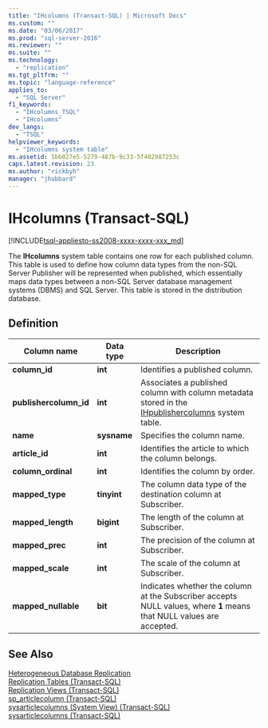 ```yaml
---
title: "IHcolumns (Transact-SQL) | Microsoft Docs"
ms.custom: ""
ms.date: "03/06/2017"
ms.prod: "sql-server-2016"
ms.reviewer: ""
ms.suite: ""
ms.technology: 
  - "replication"
ms.tgt_pltfrm: ""
ms.topic: "language-reference"
applies_to: 
  - "SQL Server"
f1_keywords: 
  - "IHcolumns_TSQL"
  - "IHcolumns"
dev_langs: 
  - "TSQL"
helpviewer_keywords: 
  - "IHcolumns system table"
ms.assetid: 5bb027e5-5279-487b-9c33-5f402987253c
caps.latest.revision: 23
ms.author: "rickbyh"
manager: "jhubbard"
---
```

# IHcolumns (Transact-SQL)
[!INCLUDE[tsql-appliesto-ss2008-xxxx-xxxx-xxx_md](../../../database-engine/configure/windows/includes/tsql-appliesto-ss2008-xxxx-xxxx-xxx-md.md)]

  The **IHcolumns** system table contains one row for each published column. This table is used to define how column data types from the non-SQL Server Publisher will be represented when published, which essentially maps data types between a non-SQL Server database management systems (DBMS) and SQL Server. This table is stored in the distribution database.  
  
## Definition  
  
|Column name|Data type|Description|  
|-----------------|---------------|-----------------|  
|**column_id**|**int**|Identifies a published column.|  
|**publishercolumn_id**|**int**|Associates a published column with column metadata stored in the [IHpublishercolumns](../../../relational-databases/reference/system-tables/ihpublishercolumns-transact-sql.md) system table.|  
|**name**|**sysname**|Specifies the column name.|  
|**article_id**|**int**|Identifies the article to which the column belongs.|  
|**column_ordinal**|**int**|Identifies the column by order.|  
|**mapped_type**|**tinyint**|The column data type of the destination column at Subscriber.|  
|**mapped_length**|**bigint**|The length of the column at Subscriber.|  
|**mapped_prec**|**int**|The precision of the column at Subscriber.|  
|**mapped_scale**|**int**|The scale of the column at Subscriber.|  
|**mapped_nullable**|**bit**|Indicates whether the column at the Subscriber accepts NULL values, where **1** means that NULL values are accepted.|  
  
## See Also  
 [Heterogeneous Database Replication](../../../relational-databases/replication/non-sql/heterogeneous-database-replication.md)   
 [Replication Tables &#40;Transact-SQL&#41;](../../../relational-databases/reference/system-tables/replication-tables-transact-sql.md)   
 [Replication Views &#40;Transact-SQL&#41;](../../../relational-databases/reference/system-views/replication-views-transact-sql.md)   
 [sp_articlecolumn &#40;Transact-SQL&#41;](../../../relational-databases/reference/system-stored-procedures/sp-articlecolumn-transact-sql.md)   
 [sysarticlecolumns &#40;System View&#41; &#40;Transact-SQL&#41;](../../../relational-databases/reference/system-views/sysarticlecolumns-system-view-transact-sql.md)   
 [sysarticlecolumns &#40;Transact-SQL&#41;](../../../relational-databases/reference/system-tables/sysarticlecolumns-transact-sql.md)  
  
  